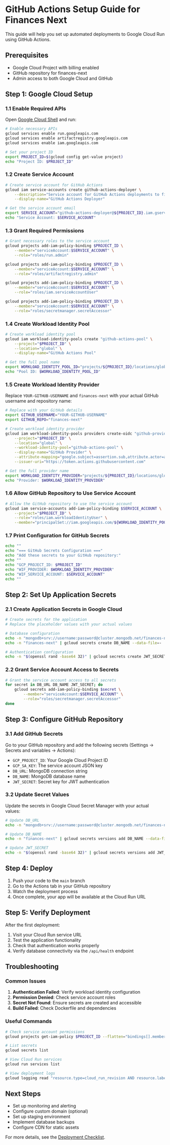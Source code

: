 # GitHub Actions Setup Guide for Finances Next

This guide will help you set up automated deployments to Google Cloud Run using GitHub Actions.

## Prerequisites

- Google Cloud Project with billing enabled
- GitHub repository for finances-next
- Admin access to both Google Cloud and GitHub

## Step 1: Google Cloud Setup

### 1.1 Enable Required APIs

Open [Google Cloud Shell](https://console.cloud.google.com) and run:

```bash
# Enable necessary APIs
gcloud services enable run.googleapis.com
gcloud services enable artifactregistry.googleapis.com
gcloud services enable iam.googleapis.com

# Set your project ID
export PROJECT_ID=$(gcloud config get-value project)
echo "Project ID: $PROJECT_ID"
```

### 1.2 Create Service Account

```bash
# Create service account for GitHub Actions
gcloud iam service-accounts create github-actions-deployer \
    --description="Service account for GitHub Actions deployments to finances-next" \
    --display-name="GitHub Actions Deployer"

# Get the service account email
export SERVICE_ACCOUNT="github-actions-deployer@${PROJECT_ID}.iam.gserviceaccount.com"
echo "Service Account: $SERVICE_ACCOUNT"
```

### 1.3 Grant Required Permissions

```bash
# Grant necessary roles to the service account
gcloud projects add-iam-policy-binding $PROJECT_ID \
    --member="serviceAccount:$SERVICE_ACCOUNT" \
    --role="roles/run.admin"

gcloud projects add-iam-policy-binding $PROJECT_ID \
    --member="serviceAccount:$SERVICE_ACCOUNT" \
    --role="roles/artifactregistry.admin"

gcloud projects add-iam-policy-binding $PROJECT_ID \
    --member="serviceAccount:$SERVICE_ACCOUNT" \
    --role="roles/iam.serviceAccountUser"

gcloud projects add-iam-policy-binding $PROJECT_ID \
    --member="serviceAccount:$SERVICE_ACCOUNT" \
    --role="roles/secretmanager.secretAccessor"
```

### 1.4 Create Workload Identity Pool

```bash
# Create workload identity pool
gcloud iam workload-identity-pools create "github-actions-pool" \
    --project="$PROJECT_ID" \
    --location="global" \
    --display-name="GitHub Actions Pool"

# Get the full pool name
export WORKLOAD_IDENTITY_POOL_ID="projects/${PROJECT_ID}/locations/global/workloadIdentityPools/github-actions-pool"
echo "Pool ID: $WORKLOAD_IDENTITY_POOL_ID"
```

### 1.5 Create Workload Identity Provider

Replace `YOUR-GITHUB-USERNAME` and `finances-next` with your actual GitHub username and repository name:

```bash
# Replace with your GitHub details
export GITHUB_USERNAME="YOUR-GITHUB-USERNAME"
export GITHUB_REPO="finances-next"

# Create workload identity provider
gcloud iam workload-identity-pools providers create-oidc "github-provider" \
    --project="$PROJECT_ID" \
    --location="global" \
    --workload-identity-pool="github-actions-pool" \
    --display-name="GitHub Provider" \
    --attribute-mapping="google.subject=assertion.sub,attribute.actor=assertion.actor,attribute.repository=assertion.repository" \
    --issuer-uri="https://token.actions.githubusercontent.com"

# Get the full provider name
export WORKLOAD_IDENTITY_PROVIDER="projects/${PROJECT_ID}/locations/global/workloadIdentityPools/github-actions-pool/providers/github-provider"
echo "Provider: $WORKLOAD_IDENTITY_PROVIDER"
```

### 1.6 Allow GitHub Repository to Use Service Account

```bash
# Allow the GitHub repository to use the service account
gcloud iam service-accounts add-iam-policy-binding $SERVICE_ACCOUNT \
    --project="$PROJECT_ID" \
    --role="roles/iam.workloadIdentityUser" \
    --member="principalSet://iam.googleapis.com/${WORKLOAD_IDENTITY_POOL_ID}/attribute.repository/${GITHUB_USERNAME}/${GITHUB_REPO}"
```

### 1.7 Print Configuration for GitHub Secrets

```bash
echo ""
echo "=== GitHub Secrets Configuration ==="
echo "Add these secrets to your GitHub repository:"
echo ""
echo "GCP_PROJECT_ID: $PROJECT_ID"
echo "WIF_PROVIDER: $WORKLOAD_IDENTITY_PROVIDER"
echo "WIF_SERVICE_ACCOUNT: $SERVICE_ACCOUNT"
echo ""
```

## Step 2: Set Up Application Secrets

### 2.1 Create Application Secrets in Google Cloud

```bash
# Create secrets for the application
# Replace the placeholder values with your actual values

# Database configuration
echo -n "mongodb+srv://username:password@cluster.mongodb.net/finances-next" | gcloud secrets create DB_URL --data-file=-
echo -n "finances-next" | gcloud secrets create DB_NAME --data-file=-

# Authentication configuration
echo -n "$(openssl rand -base64 32)" | gcloud secrets create JWT_SECRET --data-file=-
```

### 2.2 Grant Service Account Access to Secrets

```bash
# Grant the service account access to all secrets
for secret in DB_URL DB_NAME JWT_SECRET; do
    gcloud secrets add-iam-policy-binding $secret \
        --member="serviceAccount:$SERVICE_ACCOUNT" \
        --role="roles/secretmanager.secretAccessor"
done
```

## Step 3: Configure GitHub Repository

### 3.1 Add GitHub Secrets

Go to your GitHub repository and add the following secrets (Settings → Secrets and variables → Actions):

- `GCP_PROJECT_ID`: Your Google Cloud Project ID
- `GCP_SA_KEY`: The service account JSON key
- `DB_URL`: MongoDB connection string
- `DB_NAME`: MongoDB database name  
- `JWT_SECRET`: Secret key for JWT authentication

### 3.2 Update Secret Values

Update the secrets in Google Cloud Secret Manager with your actual values:

```bash
# Update DB_URL
echo -n "mongodb+srv://username:password@cluster.mongodb.net/finances-next" | gcloud secrets versions add DB_URL --data-file=-

# Update DB_NAME
echo -n "finances-next" | gcloud secrets versions add DB_NAME --data-file=-

# Update JWT_SECRET
echo -n "$(openssl rand -base64 32)" | gcloud secrets versions add JWT_SECRET --data-file=-
```

## Step 4: Deploy

1. Push your code to the `main` branch
2. Go to the Actions tab in your GitHub repository
3. Watch the deployment process
4. Once complete, your app will be available at the Cloud Run URL

## Step 5: Verify Deployment

After the first deployment:

1. Visit your Cloud Run service URL
2. Test the application functionality
3. Check that authentication works properly
4. Verify database connectivity via the `/api/health` endpoint

## Troubleshooting

### Common Issues

1. **Authentication Failed**: Verify workload identity configuration
2. **Permission Denied**: Check service account roles
3. **Secret Not Found**: Ensure secrets are created and accessible
4. **Build Failed**: Check Dockerfile and dependencies

### Useful Commands

```bash
# Check service account permissions
gcloud projects get-iam-policy $PROJECT_ID --flatten="bindings[].members" --format="table(bindings.role)" --filter="bindings.members:$SERVICE_ACCOUNT"

# List secrets
gcloud secrets list

# View Cloud Run services
gcloud run services list

# View deployment logs
gcloud logging read "resource.type=cloud_run_revision AND resource.labels.service_name=finances-next" --limit=50
```

## Next Steps

- Set up monitoring and alerting
- Configure custom domain (optional)
- Set up staging environment
- Implement database backups
- Configure CDN for static assets

For more details, see the [Deployment Checklist](./DEPLOYMENT_CHECKLIST.md).
